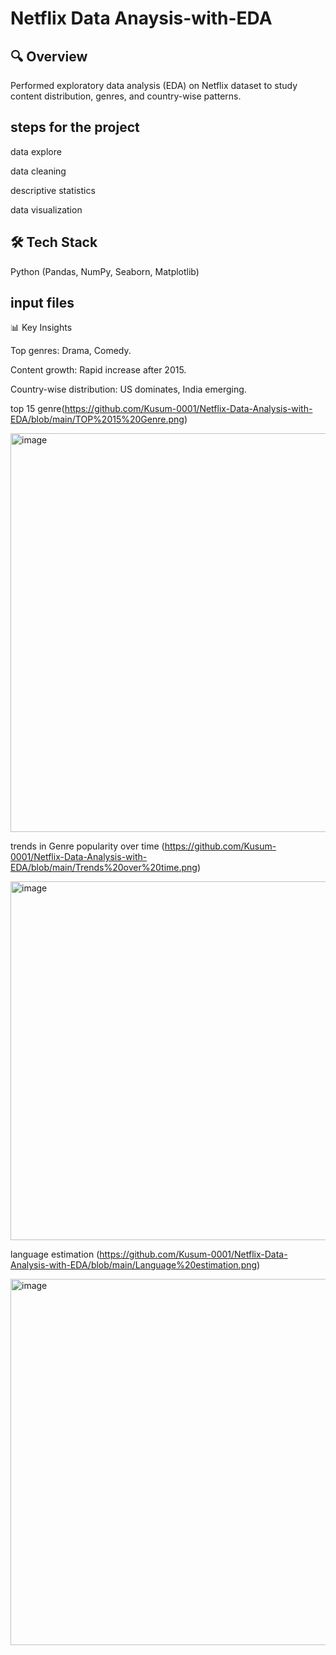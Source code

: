 # Netflix Data Anaysis-with-EDA
<h2>🔍 Overview </h2>
Performed exploratory data analysis (EDA) on Netflix dataset to study content distribution, genres, and country-wise patterns.


<h2> steps for the project </h2>

data explore

data cleaning 

descriptive statistics
 
data visualization

<h2>🛠️ Tech Stack </h2>

Python (Pandas, NumPy, Seaborn, Matplotlib)

<h2> input files </h2>




📊 Key Insights

Top genres: Drama, Comedy.

Content growth: Rapid increase after 2015.

Country-wise distribution: US dominates, India emerging.

top 15 genre(https://github.com/Kusum-0001/Netflix-Data-Analysis-with-EDA/blob/main/TOP%2015%20Genre.png)

<img width="1266" height="638" alt="image" src="https://github.com/user-attachments/assets/92ab8e15-7e12-48c7-8f5b-ab94063efcaa" />


trends in Genre popularity over time (https://github.com/Kusum-0001/Netflix-Data-Analysis-with-EDA/blob/main/Trends%20over%20time.png)

<img width="1546" height="574" alt="image" src="https://github.com/user-attachments/assets/38b3e7af-35a5-4795-9af2-6dda21ce5ec8" />


language estimation (https://github.com/Kusum-0001/Netflix-Data-Analysis-with-EDA/blob/main/Language%20estimation.png)

<img width="1551" height="586" alt="image" src="https://github.com/user-attachments/assets/17db3bbc-4f8d-4bf7-8439-e52576f3e80f" />





